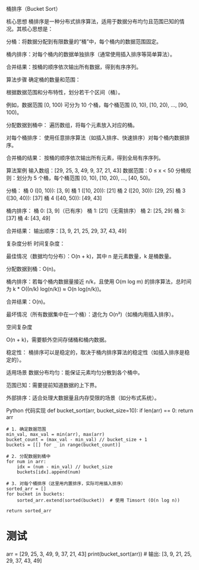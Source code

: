 桶排序（Bucket Sort）

核心思想
桶排序是一种分布式排序算法，适用于数据分布均匀且范围已知的情况。其核心思想是：

分桶：将数据分配到有限数量的“桶”中，每个桶内的数据范围固定。

桶内排序：对每个桶内的数据单独排序（通常使用插入排序等简单算法）。

合并结果：按桶的顺序依次输出所有数据，得到有序序列。

算法步骤
确定桶的数量和范围：

根据数据范围和分布特性，划分若干个区间（桶）。

例如，数据范围 [0, 100) 可分为 10 个桶，每个桶范围 [0, 10), [10, 20), ..., [90, 100)。

分配数据到桶中：
遍历数组，将每个元素放入对应的桶。

对每个桶排序：
使用任意排序算法（如插入排序、快速排序）对每个桶内数据排序。

合并桶的结果：
按桶的顺序依次输出所有元素，得到全局有序序列。

算法案例
输入数组：[29, 25, 3, 49, 9, 37, 21, 43]
数据范围：0 ≤ x < 50
分桶规则：划分为 5 个桶，每个桶范围 [0, 10), [10, 20), ..., [40, 50)。

分桶：
桶 0 ([0, 10)): [3, 9]
桶 1 ([10, 20)): [21]
桶 2 ([20, 30)): [29, 25]
桶 3 ([30, 40)): [37]
桶 4 ([40, 50)): [49, 43]

桶内排序：
桶 0: [3, 9]（已有序）
桶 1: [21]（无需排序）
桶 2: [25, 29]
桶 3: [37]
桶 4: [43, 49]

合并结果：
输出顺序：[3, 9, 21, 25, 29, 37, 43, 49]

复杂度分析
时间复杂度：

最佳情况（数据均匀分布）：O(n + k)，其中 n 是元素数量，k 是桶数量。

分配数据到桶：O(n)。

桶内排序：若每个桶内数据量接近 n/k，且使用 O(m log m) 的排序算法，总时间为 k * O((n/k) log(n/k)) ≈ O(n log(n/k))。

合并结果：O(n)。

最坏情况（所有数据集中在一个桶）：退化为 O(n²)（如桶内用插入排序）。

空间复杂度

O(n + k)，需要额外空间存储桶和桶内数据。

稳定性：
桶排序可以是稳定的，取决于桶内排序算法的稳定性（如插入排序是稳定的）。

适用场景
数据分布均匀：能保证元素均匀分散到各个桶中。

范围已知：需要提前知道数据的上下界。

外部排序：适合处理大数据量且内存受限的场景（如分布式系统）。

Python 代码实现
def bucket_sort(arr, bucket_size=10):
    if len(arr) == 0:
        return arr

    # 1. 确定数据范围
    min_val, max_val = min(arr), max(arr)
    bucket_count = (max_val - min_val) // bucket_size + 1
    buckets = [[] for _ in range(bucket_count)]

    # 2. 分配数据到桶中
    for num in arr:
        idx = (num - min_val) // bucket_size
        buckets[idx].append(num)

    # 3. 对每个桶排序（这里用内置排序，实际可用插入排序）
    sorted_arr = []
    for bucket in buckets:
        sorted_arr.extend(sorted(bucket))  # 使用 Timsort (O(n log n))

    return sorted_arr

# 测试
arr = [29, 25, 3, 49, 9, 37, 21, 43]
print(bucket_sort(arr))  # 输出: [3, 9, 21, 25, 29, 37, 43, 49]